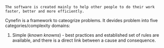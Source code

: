 ```
The software is created mainly to help other people to do their work faster, better and more efficiently.
```

Cynefin is a framework to cateogrize problems. It devides problem into five categories/complexity domains:
1. Simple (<em>known knowns</em>) - best practices and established set of rules are available, and there is a direct link between a cause and consequence.
